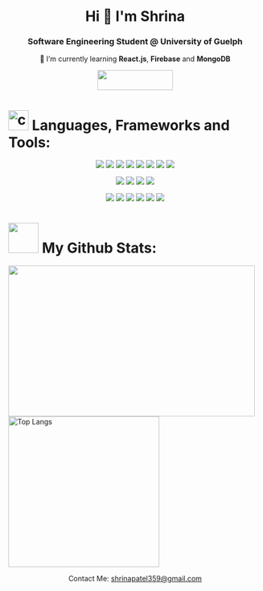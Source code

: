 <h1 align="center">Hi 👋 I'm Shrina</h1>
<h3 align="center">Software Engineering Student @ University of Guelph</h3>
<p align="center">🌱 I’m currently learning <strong>React.js</strong>, <strong>Firebase</strong> and <strong>MongoDB</strong></p>
<p align="center">
  <a href="https://www.linkedin.com/in/shrina359/">
    <img src="https://img.shields.io/badge/LinkedIn-0077B5?style=for-the-badge&logo=linkedin&logoColor=white" width="150" height="40">
  </a>
</p>


# <img src="https://media4.giphy.com/media/v1.Y2lkPTc5MGI3NjExMjNmZjdmZWE4Y2M0MTRkMTI0ZGNlNzI1MDEzZWMwMzgzYWJkMmQ3OCZlcD12MV9pbnRlcm5hbF9naWZzX2dpZklkJmN0PXM/UVG0BN8TOMKkPOJS6e/giphy.gif" alt="coding" width="40"> Languages, Frameworks and Tools:

<p>
  <div align="center">
    <img src="https://img.shields.io/badge/Python-B0DAFF?style=for-the-badge&logo=python&logoColor=black">
    <img src="https://img.shields.io/badge/Java-B0DAFF?style=for-the-badge&logo=openjdk&logoColor=black">
    <img src="https://img.shields.io/badge/C-B0DAFF?style=for-the-badge&logo=c&logoColor=black">
    <img src="https://img.shields.io/badge/Javascript-B0DAFF?style=for-the-badge&logo=javascript&logoColor=black">  
    <img src="https://img.shields.io/badge/HTML-B0DAFF?style=for-the-badge&logo=html5&logoColor=black">
    <img src="https://img.shields.io/badge/CSS-B0DAFF?&style=for-the-badge&logo=css3&logoColor=black">
    <img src="https://img.shields.io/badge/R-B0DAFF?style=for-the-badge&logo=r&logoColor=black">
    <img src="https://img.shields.io/badge/SQLite-B0DAFF?style=for-the-badge&logo=sqLite&logoColor=black">
   </div>
</p>
  
<p>
   <div align="center">
   <img src="https://img.shields.io/badge/jQuery-19A7CE?style=for-the-badge&logo=jquery&logoColor=white">
   <img src="https://img.shields.io/badge/Bootstrap-19A7CE?style=for-the-badge&logo=bootstrap&logoColor=white">
   <img src="https://img.shields.io/badge/Node.js-19A7CE?style=for-the-badge&logo=node.js&logoColor=white">
   <img src="https://img.shields.io/badge/Express.js-19A7CE?style=for-the-badge">
   </div>
</p>
  
<p>
   <div align="center">
    <img src="https://img.shields.io/badge/GIT-146C94?style=for-the-badge&logo=git&logoColor=white">
    <img src="https://img.shields.io/badge/GitLab-146C94?style=for-the-badge&logo=gitlab&logoColor=white">
    <img src="https://img.shields.io/badge/GNU%20Bash-146C94?style=for-the-badge&logo=GNU%20Bash&logoColor=white">
    <img src="https://img.shields.io/badge/Visual_Studio_Code-146C94?style=for-the-badge&logo=visual%20studio%20code&logoColor=white">
    <img src="https://img.shields.io/badge/Trello-146C94?style=for-the-badge&logo=trello&logoColor=white">
    <img src="https://img.shields.io/badge/Slack-146C94?style=for-the-badge&logo=slack&logoColor=white">
   </div>
</p>

# <img src="https://media4.giphy.com/media/QpyF0jsO26GWKTWctv/200w.webp?cid=ecf05e470zgds68fehqnyyx3a4vqvyu92slkacx8c4b4phti&ep=v1_stickers_search&rid=200w.webp&ct=s" width="60" height="60"> My Github Stats:


<p>
  <div>
   <img src="https://github-readme-stats.vercel.app/api?username=shrina09&count_private=true&theme=tokyonight&hide=contribs,prs" width="490"  height="300">
<img src="https://github-readme-stats.vercel.app/api/top-langs/?username=shrina09&theme=tokyonight&layout=compact" alt="Top Langs" width="300" height="300">
</div>
</p>

<p>
  <div>
   
  </div>
</p>
 
<p>
  <div align="center">
    Contact Me: <a href="mailto: shrinapatel359@gmail.com">shrinapatel359@gmail.com</a>
  </div>
</p>
